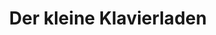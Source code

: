 ---
title: "Der kleine Klavierladen"
url: /barsinghausen/der-kleine-klavierladen/
shop: Instrumente
---
